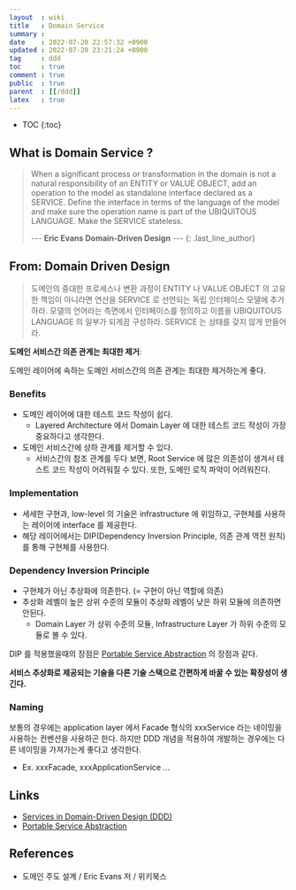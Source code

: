 ```yaml
---
layout  : wiki
title   : Domain Service
summary : 
date    : 2022-07-20 22:57:32 +0900
updated : 2022-07-20 23:21:24 +0900
tag     : ddd
toc     : true
comment : true
public  : true
parent  : [[/ddd]]
latex   : true
---
```

* TOC
{:toc}

## What is Domain Service ?

> When a significant process or transformation in the domain is not a natural responsibility of an ENTITY or VALUE OBJECT, add an operation to the model as standalone interface declared as a SERVICE. Define the interface in terms of the language of the model and make sure the operation name is part of the UBIQUITOUS LANGUAGE. Make the SERVICE stateless.
> 
> --- __Eric Evans Domain-Driven Design__ --- 
{:  .last_line_author}

## From: Domain Driven Design

> 도메인의 중대한 프로세스나 변환 과정이 ENTITY 나 VALUE OBJECT 의 고유한 책임이 아니라면 연산을 SERVICE 로 선언되는 독립 인터페이스 모델에 추가하라. 모델의 언어라는 측면에서 인터페이스를 정의하고 이름을 UBIQUITOUS LANGUAGE 의 일부가 되게끔 구성하라. SERVICE 는 상태를 갖지 않게 만들어라.

__도메인 서비스간 의존 관계는 최대한 제거__:

도메인 레이어에 속하는 도메인 서비스간의 의존 관계는 최대한 제거하는게 좋다.

### Benefits

- 도메인 레이어에 대한 테스트 코드 작성이 쉽다.
  -  Layered Architecture 에서 Domain Layer 에 대한 테스트 코드 작성이 가장 중요하다고 생각한다.
- 도메인 서비스간에 상하 관계를 제거할 수 있다.
  - 서비스간의 참조 관계를 두다 보면, Root Service 에 많은 의존성이 생겨서 테스트 코드 작성이 어려워질 수 있다. 또한, 도메인 로직 파악이 어려워진다.

### Implementation

- 세세한 구현과, low-level 의 기술은 infrastructure 에 위임하고, 구현체를 사용하는 레이어에 interface 를 제공한다.
- 해당 레이어에서는 DIP(Dependency Inversion Principle, 의존 관계 역전 원칙)를 통해 구현체를 사용한다.

### Dependency Inversion Principle

- 구현체가 아닌 추상화에 의존한다. (= 구현이 아닌 역할에 의존)
- 추상화 레벨이 높은 상위 수준의 모듈이 추상화 레벨이 낮은 하위 모듈에 의존하면 안된다.
  - Domain Layer 가 상위 수준의 모듈, Infrastructure Layer 가 하위 수준의 모듈로 볼 수 있다.
  
DIP 를 적용했을때의 장점은 [Portable Service Abstraction](https://baekjungho.github.io/wiki/spring/spring-psa/) 의 장점과 같다. 

__서비스 추상화로 제공되는 기술을 다른 기술 스택으로 간편하게 바꿀 수 있는 확장성이 생긴다.__

### Naming

보통의 경우에는 application layer 에서 Facade 형식의 xxxService 라는 네이밍을 사용하는 컨벤션을 사용하곤 한다. 하지만 DDD 개념을 적용하여 개발하는 경우에는 다른 네이밍을 가져가는게 좋다고 생각한다.

- Ex. xxxFacade, xxxApplicationService ... 

## Links

- [Services in Domain-Driven Design (DDD)](http://gorodinski.com/blog/2012/04/14/services-in-domain-driven-design-ddd/)
- [Portable Service Abstraction](https://baekjungho.github.io/wiki/spring/spring-psa/)

## References

- 도메인 주도 설계 / Eric Evans 저 / 위키북스